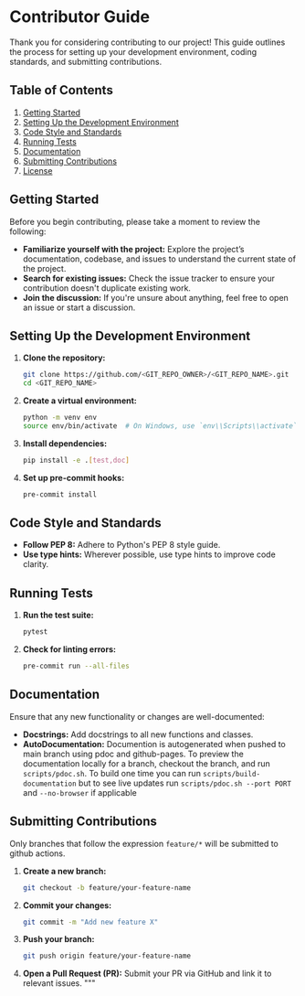 # Contributor Guide

Thank you for considering contributing to our project! This guide outlines the process for setting up your development environment, coding standards, and submitting contributions.

## Table of Contents

1. [Getting Started](#getting-started)
2. [Setting Up the Development Environment](#setting-up-the-development-environment)
3. [Code Style and Standards](#code-style-and-standards)
4. [Running Tests](#running-tests)
5. [Documentation](#documentation)
6. [Submitting Contributions](#submitting-contributions)
7. [License](#license)

## Getting Started

Before you begin contributing, please take a moment to review the following:

- **Familiarize yourself with the project:** Explore the project’s documentation, codebase, and issues to understand the current state of the project.
- **Search for existing issues:** Check the issue tracker to ensure your contribution doesn't duplicate existing work.
- **Join the discussion:** If you're unsure about anything, feel free to open an issue or start a discussion.

## Setting Up the Development Environment

1. **Clone the repository:**
    ```bash
    git clone https://github.com/<GIT_REPO_OWNER>/<GIT_REPO_NAME>.git
    cd <GIT_REPO_NAME>
    ```

2. **Create a virtual environment:**
    ```bash
    python -m venv env
    source env/bin/activate  # On Windows, use `env\\Scripts\\activate`
    ```

3. **Install dependencies:**
    ```bash
    pip install -e .[test,doc]
    ```

4. **Set up pre-commit hooks:**
    ```bash
    pre-commit install
    ```

## Code Style and Standards

- **Follow PEP 8:** Adhere to Python's PEP 8 style guide.
- **Use type hints:** Wherever possible, use type hints to improve code clarity.

## Running Tests

1. **Run the test suite:**
    ```bash
    pytest
    ```

2. **Check for linting errors:**
    ```bash
    pre-commit run --all-files
    ```

## Documentation

Ensure that any new functionality or changes are well-documented:

- **Docstrings:** Add docstrings to all new functions and classes.
- **AutoDocumentation:** Documention is autogenerated when pushed to main branch using pdoc and github-pages. To preview the documentation locally for a branch, checkout the branch, and run `scripts/pdoc.sh`. To build one time you can run `scripts/build-documentation` but to see live updates run `scripts/pdoc.sh --port PORT` and `--no-browser` if applicable

## Submitting Contributions

Only branches that follow the expression `feature/*` will be submitted to github actions.

1. **Create a new branch:**
    ```bash
    git checkout -b feature/your-feature-name
    ```

2. **Commit your changes:**
    ```bash
    git commit -m "Add new feature X"
    ```

3. **Push your branch:**
    ```bash
    git push origin feature/your-feature-name
    ```

4. **Open a Pull Request (PR):** Submit your PR via GitHub and link it to relevant issues.
"""
